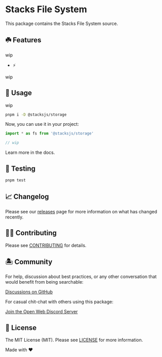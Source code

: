 # Stacks File System

This package contains the Stacks File System source.

## ☘️ Features

wip

- ⚡️

wip

## 🤖 Usage

wip

```bash
pnpm i -D @stacksjs/storage
```

Now, you can use it in your project:

```js
import * as fs from '@stacksjs/storage'

// wip
```

Learn more in the docs.

## 🧪 Testing

```bash
pnpm test
```

## 📈 Changelog

Please see our [releases](https://github.com/stacksjs/stacks/releases) page for more information on what has changed recently.

## 💪🏼 Contributing

Please see [CONTRIBUTING](../../../.github/CONTRIBUTING.md) for details.

## 🏝 Community

For help, discussion about best practices, or any other conversation that would benefit from being searchable:

[Discussions on GitHub](https://github.com/stacksjs/stacks/discussions)

For casual chit-chat with others using this package:

[Join the Open Web Discord Server](https://discord.ow3.org)

## 📄 License

The MIT License (MIT). Please see [LICENSE](https://github.com/stacksjs/stacks/tree/main/LICENSE.md) for more information.

Made with ❤️
